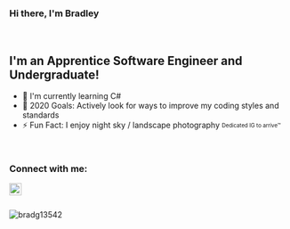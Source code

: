 ### Hi there, I'm Bradley

</br>

[//]: # (Trivia)
## I'm an Apprentice Software Engineer and Undergraduate!
- 🌱 I'm currently learning C#
- 🥅 2020 Goals: Actively look for ways to improve my coding styles and standards
- ⚡ Fun Fact: I enjoy night sky / landscape photography <sub><sup>Dedicated IG to arrive™</sup></sub>

</br>

[//]: # (Account Links [shown])
### Connect with me:
[<img align="left" alt="BradG13542 | Instagram" width="22px" src="https://cdn.jsdelivr.net/npm/simple-icons@v3/icons/instagram.svg" />][instagram_personal]

</br>
</br>

[//]: # (Personal Github Stats)
<p><img align="center" src="https://github-readme-stats.vercel.app/api?username=bradg13542&show_icons=true&locale=en" alt="bradg13542" /></p>

[//]: # (Account Links [not shown])
[instagram_personal]: https://instagram.com/bradg13542